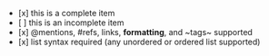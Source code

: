 *   \[x\] this is a complete item
*   \[ \] this is an incomplete item
*   \[x\] @mentions, #refs, links, **formatting**, and ~tags~ supported
*   \[x\] list syntax required (any unordered or ordered list supported)